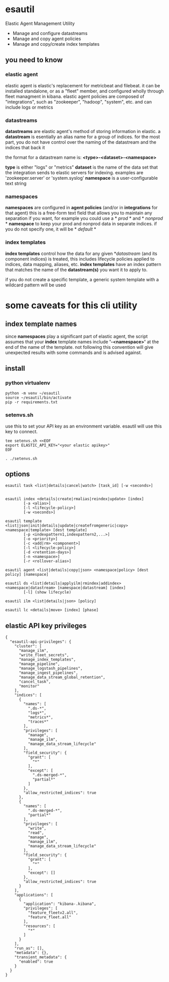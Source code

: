 # esautil

Elastic Agent Management Utility
 - Manage and configure datastreams
 - Manage and copy agent policies
 - Manage and copy/create index templates

## you need to know

### elastic agent
elastic agent is elastic's replacement for metricbeat and filebeat. it can be installed standalone, or as a "fleet" member, and configured wholly through fleet managment in kibana. elastic agent policies are composed of "integrations", such as "zookeeper", "hadoop", "system", etc. and can include logs or metrics

### datastreams
**datastreams** are elastic agent's method of storing information in elastic. a **datastream** is esentially an alias name for a group of indices. for the most part, you do not have control over the naming of the datastream and the indices that back it

the format for a datastream name is: **\<type\>-\<dataset\>-\<namespace\>**

**type** is either "logs" or "metrics"
**dataset** is the name of the data set that the integration sends to elastic servers for indexing. examples are 'zookeeper.server' or 'system.syslog'
**namespace** is a user-configurable text string 

### namespaces
**namespaces** are configured in **agent policies** (and/or in **integrations** for that agent) this is a free-form text field that allows you to maintain any separation if you want, for example you could use a * *prod* * and * *nonprod* * **namespace** to keep your prod and nonprod data in separate indices. if you do not specify one, it will be * *default* *

### index templates
**index templates** control how the data for any given **datastream* (and its component indices) is treated, this includes lifecycle policies applied to indices, data mapping, aliases, etc. 
**index templates** have an index pattern that matches the name of the **datastream(s)** you want it to apply to. 

if you do not create a specific template, a generic system template with a wildcard pattern will be used

# some caveats for this cli utility
## index template names

since **namespaces** play a significant part of elastic agent, the script assumes that your **index** template names include **'-\<namespace\>'** at the end of the name of the template. not following this convention will give unexpected results with some commands and is advised against.


## install
### python virtualenv
```
python -m venv ~/esautil 
source ~/esautil/bin/activate
pip -r requirements.txt
```

### setenvs.sh
use this to set your API key as an environment variable. esautil will use this key to connect.

```
tee setenvs.sh <<EOF
export ELASTIC_API_KEY="<your elastic apikey>"
EOF

. ./setenvs.sh
```
## options

```
esautil task <list|details|cancel|watch> [task_id] [-w <seconds>]


esautil index <details|create|rmalias|reindex|update> [index] 
        [-a <alias>] 
        [-l <lifecycle-policy>] 
        [-w <seconds>]

esautil template <list|json|init|details|update|createfromgeneric|copy> <namespace|template> [dest template]
        [-p <indexpattern1,indexpattern2,...>]
        [-o <priority>]
        [-c <add|rm> <component>]
        [-l <lifecycle-policy>]
        [-d <retention-days>]
        [-n <namespace>]
        [-r <rollover-alias>]

esautil agent <list|details|copy|json> <namespace|policy> [dest policy] [namespace]

esautil ds <list|details|applyilm|rmindex|addindex> <namespace|datastream> [namespace|datastream] [index]
        [-l] (show lifecycle)
        
esautil ilm <list|details|json> [policy]

esautil lc <details|move> [index] [phase]

```



## elastic API key privileges
```
{
  "esautil-api-privileges": {
    "cluster": [
      "manage_ilm",
      "write_fleet_secrets",
      "manage_index_templates",
      "manage_pipeline",
      "manage_logstash_pipelines",
      "manage_ingest_pipelines",
      "manage_data_stream_global_retention",
      "cancel_task",
      "monitor"
    ],
    "indices": [
      {
        "names": [
          ".ds-*",
          "logs*",
          "metrics*",
          "traces*"
        ],
        "privileges": [
          "manage",
          "manage_ilm",
          "manage_data_stream_lifecycle"
        ],
        "field_security": {
          "grant": [
            "*"
          ],
          "except": [
            ".ds-merged-*",
            "partial*"
          ]
        },
        "allow_restricted_indices": true
      },
      {
        "names": [
          ".ds-merged-*",
          "partial*"
        ],
        "privileges": [
          "write",
          "read",
          "manage",
          "manage_ilm",
          "manage_data_stream_lifecycle"
        ],
        "field_security": {
          "grant": [
            "*"
          ],
          "except": []
        },
        "allow_restricted_indices": true
      }
    ],
    "applications": [
      {
        "application": "kibana-.kibana",
        "privileges": [
          "feature_fleetv2.all",
          "feature_fleet.all"
        ],
        "resources": [
          "*"
        ]
      }
    ],
    "run_as": [],
    "metadata": {},
    "transient_metadata": {
      "enabled": true
    }
  }
}
```
